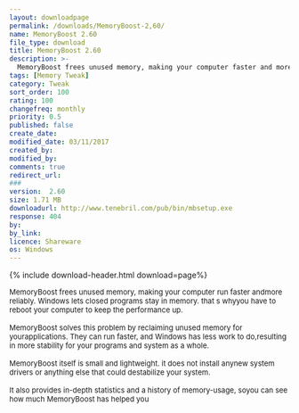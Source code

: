 ```yaml
---
layout: downloadpage
permalink: /downloads/MemoryBoost-2,60/
name: MemoryBoost 2.60
file_type: download
title: MemoryBoost 2.60
description: >-
  MemoryBoost frees unused memory, making your computer faster and more reliable
tags: [Memory Tweak]
category: Tweak
sort_order: 100
rating: 100
changefreq: monthly
priority: 0.5
published: false
create_date: 
modified_date: 03/11/2017
created_by: 
modified_by: 
comments: true
redirect_url: 
### 
version:  2.60
size: 1.71 MB
downloadurl: http://www.tenebril.com/pub/bin/mbsetup.exe
response: 404
by: 
by_link: 
licence: Shareware
os: Windows
---
```


{% include download-header.html download=page%}

<p style="fix-download-text !important">
<p><font size="2"><p>MemoryBoost frees unused memory, making your computer run faster andmore reliably. Windows lets closed programs stay in memory. that s whyyou have to reboot your computer to keep the performance up. <br />
<br />
MemoryBoost solves this problem by reclaiming unused memory for yourapplications. They can run faster, and Windows has less work to do,resulting in more stability for your programs and system as a whole. <br />
<br />
MemoryBoost itself is small and lightweight. it does not install anynew system drivers or anything else that could destabilize your system.<br />
<br />
It also provides in-depth statistics and a history of memory-usage, soyou can see how much MemoryBoost has helped you</p></p></p>
